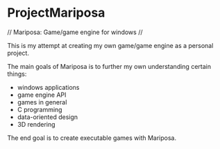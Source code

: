 # ProjectMariposa
 // Mariposa: Game/game engine for windows //

This is my attempt at creating my own game/game engine as a personal project.

The main goals of Mariposa is to further my own understanding certain things:
 - windows applications
 - game engine API
 - games in general
 - C programming
 - data-oriented design
 - 3D rendering

The end goal is to create executable games with Mariposa.
